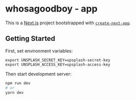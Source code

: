 # whosagoodboy - app

This is a [Next.js](https://nextjs.org/) project bootstrapped with [`create-next-app`](https://github.com/vercel/next.js/tree/canary/packages/create-next-app).

## Getting Started

First, set environment variables:

```
export UNSPLASH_SECRET_KEY=upsplash-secret-key
export UNSPLASH_ACCESS_KEY=upsplash-access-key

```

Then start development server:

```bash
npm run dev
# or
yarn dev
```

